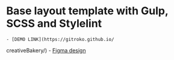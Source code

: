 # Base layout template with Gulp, SCSS and Stylelint

    - [DEMO LINK](https://gitroko.github.io/
creativeBakery/)
    - [Figma design](https://www.figma.com/file/dY3izAm0Vspsmra4lQWQIP/Bakerlab-FE-students?node-id=0%3A1)
